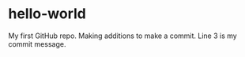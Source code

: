 # hello-world
My first GitHub repo.
Making additions to make a commit.
Line 3 is my commit message.
